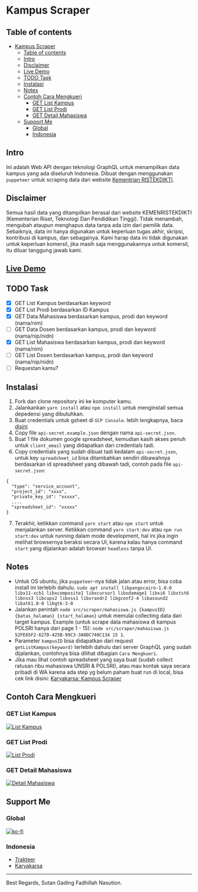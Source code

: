 # Kampus Scraper

## Table of contents
- [Kampus Scraper](#kampus-scraper)
  - [Table of contents](#table-of-contents)
  - [Intro](#intro)
  - [Disclaimer](#disclaimer)
  - [Live Demo](#live-demo)
  - [TODO Task](#todo-task)
  - [Instalasi](#instalasi)
  - [Notes](#notes)
  - [Contoh Cara Mengkueri](#contoh-cara-mengkueri)
    - [GET List Kampus](#get-list-kampus)
    - [GET List Prodi](#get-list-prodi)
    - [GET Detail Mahasiswa](#get-detail-mahasiswa)
  - [Support Me](#support-me)
    - [Global](#global)
    - [Indonesia](#indonesia)

## Intro
Ini adalah Web API dengan teknologi GraphQL untuk menampilkan data kampus yang ada diseluruh Indonesia. Dibuat dengan menggunakan `puppeteer` untuk scraping data dari website [Kementrian RISTEKDIKTI](https://forlap.kemdikbud.go.id/).

## Disclaimer
Semua hasil data yang ditampilkan berasal dari website KEMENRISTEKDIKTI (Kementerian Riset, Teknologi Dan Pendidikan Tinggi). Tidak menambah, mengubah ataupun menghapus data tanpa ada izin dari pemilik data. Sebaiknya, data ini hanya digunakan untuk keperluan tugas akhir, skripsi, kontribusi di kampus, dan sebagainya. Kami harap data ini tidak digunakan untuk keperluan komersil, jika masih saja menggunakannya untuk komersil, itu diluar tanggung jawab kami.

## [Live Demo](http://kampus.sutanlab.id/graphql)

## TODO Task
- [x] GET List Kampus berdasarkan keyword
- [x] GET List Prodi berdasarkan ID Kampus
- [x] GET Data Mahasiswa berdasarkan kampus, prodi dan keyword (nama/nim) 
- [ ] GET Data Dosen berdasarkan kampus, prodi dan keyword (nama/nip/nidn)
- [x] GET List Mahasiswa berdasarkan kampus, prodi dan keyword (nama/nim)
- [ ] GET List Dosen berdasarkan kampus, prodi dan keyword (nama/nip/nidn)
- [ ] Requestan kamu?

## Instalasi
1. Fork dan clone repository ini ke komputer kamu.
2. Jalankankan `yarn install` atau `npm install` untuk menginstall semua depedensi yang dibutuhkan.
3. Buat credentials untuk gsheet di `GCP Console`. lebih lengkapnya, baca [disini](https://docs.wso2.com/display/IntegrationCloud/Get+Credentials+for+Google+Spreadsheet)
4. Copy file `api-secret.example.json` dengan nama `api-secret.json`.
5. Buat 1 file dokumen google spreadsheet, kemudian kasih akses penuh untuk `client_email` yang didapatkan dari credentials tadi.
6. Copy credentials yang sudah dibuat tadi kedalam `api-secret.json`, untuk key `spreadsheet_id` bisa ditambahkan sendiri dibawahnya berdasarkan id spreadsheet yang dibawah tadi, contoh pada file `api-secret.json`:
```
{
  "type": "service_account",
  "project_id": "xxxx",
  "private_key_id": "xxxxx",
  ....
  "spreadsheet_id": "xxxxx"
}
```
7. Terakhir, ketikkan command `yarn start` atau `npm start` untuk menjalankan server. Ketikkan command `yarn start:dev` atau `npm run start:dev` untuk running dalam mode development, hal ini jika ingin melihat browsernya beraksi secara UI, karena kalau hanya command `start` yang dijalankan adalah browser `headless` tanpa UI.

## Notes
- Untuk OS ubuntu, jika `puppeteer`-nya tidak jalan atau error, bisa coba install ini terlebih dahulu. `sudo apt install libpangocairo-1.0-0 libx11-xcb1 libxcomposite1 libxcursor1 libxdamage1 libxi6 libxtst6 libnss3 libcups2 libxss1 libxrandr2 libgconf2-4 libasound2 libatk1.0-0 libgtk-3-0`
- Jalankan perintah `node src/scraper/mahasiswa.js {kampusID} {batas_halaman} {start_halaman}` untuk memulai collecting data dari target kampus. Example (untuk scrape data mahasiswa di kampus POLSRI hanya dari page 1 - 15): `node src/scraper/mahasiswa.js 52FE65F2-627D-425B-99C3-3A0DC740C134 15 1`.
- Parameter `kampusID` bisa didapatkan dari request `getListKampus(keyword)` terlebih dahulu dari server GraphQL yang sudah dijalankan, contohnya bisa dilihat dibagian `Cara Mengkueri`.
- Jika mau lihat contoh spreadsheet yang saya buat (sudah collect ratusan ribu mahasiswa UNSRI & POLSRI), atau mau kontak saya secara pribadi di WA karena ada step yg belum paham buat run di local, bisa cek link disini: [Karyakarsa: Kampus Scraper](https://karyakarsa.com/sutanlab/kampus-api-scraper)

## Contoh Cara Mengkueri
### GET List Kampus
[![List Kampus](https://raw.githubusercontent.com/sutanlab/kampus-api/master/capture/getListKampus.png)](https://raw.githubusercontent.com/sutanlab/kampus-api/master/capture/getListKampus.png)

### GET List Prodi
[![List Prodi](https://raw.githubusercontent.com/sutanlab/kampus-api/master/capture/getListProdi.png)](https://raw.githubusercontent.com/sutanlab/kampus-api/master/capture/getListProdi.png)

### GET Detail Mahasiswa
[![Detail Mahasiswa](https://raw.githubusercontent.com/sutanlab/kampus-api/master/capture/getMahasiswa.png)](https://raw.githubusercontent.com/sutanlab/kampus-api/master/capture/getMahasiswa.png)

## Support Me
### Global
[![ko-fi](https://www.ko-fi.com/img/githubbutton_sm.svg)](https://ko-fi.com/B0B71P7PB)
### Indonesia
- [Trakteer](https://trakteer.id/sutanlab)
- [Karyakarsa](https://karyakarsa.com/sutanlab)

---

Best Regards,
Sutan Gading Fadhillah Nasution.
